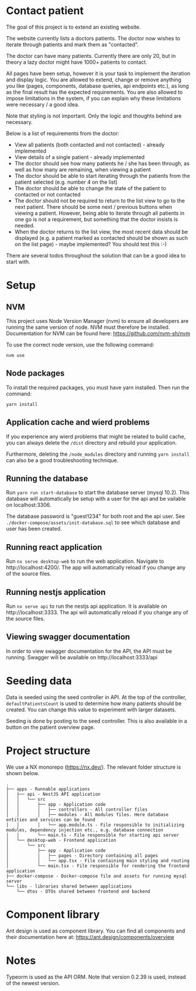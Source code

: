 # Contact patient

The goal of this project is to extend an existing website.

The website currently lists a doctors patients. The doctor now wishes to iterate through patients and mark them as "contacted".

The doctor can have many patients. Currently there are only 20, but in theory a lazy doctor might have 1000+ patients to contact.

All pages have been setup, however it is your task to implement the iteration and display logic. You are allowed to extend, change or remove anything you like (pages, components, database queries, api endpoints etc.), as long as the final result has the expected requirements. You are also allowed to impose limitations in the system, if you can explain why these limitations were necessary / a good idea.

Note that styling is not important. Only the logic and thoughts behind are necessary.

Below is a list of requirements from the doctor:
- View all patients (both contacted and not contacted) - already implemented
- View details of a single patient - already implemented
- The doctor should see how many patients he / she has been through, as well as how many are remaining, when viewing a patient
- The doctor should be able to start iterating through the patients from the patient selected (e.g. number 4 on the list)
- The doctor should be able to change the state of the patient to contacted or not contacted
- The doctor should not be required to return to the list view to go to the next patient. There should be some next / previous buttons when viewing a patient. However, being able to iterate through all patients in one go is not a requirement, but something that the doctor insists is needed.
- When the doctor returns to the list view, the most recent data should be displayed (e.g. a patient marked as contacted should be shown as such on the list page) - maybe implemented? You should test this :-)

There are several todos throughout the solution that can be a good idea to start with.


# Setup

## NVM
This project uses Node Version Manager (nvm) to ensure all developers are running the same version of node. NVM must therefore be installed. Documentation for NVM can be found here:
https://github.com/nvm-sh/nvm

To use the correct node version, use the following command:

`nvm use`

## Node packages
To install the required packages, you must have yarn installed. Then run the command:

`yarn install`

## Application cache and wierd problems

If you experience any wierd problems that might be related to build cache, you can always delete the `/dist` directory and rebuild your application. 

Furthermore, deleting the `/node_modules` directory and running `yarn install` can also be a good troubleshooting technique.

## Running the database

Run `yarn run start-database` to start the database server (mysql 10.2). This database will automatically be setup with a user for the api and be vailable on localhost:3306.

The database password is "guest1234" for both root and the api user. See `./docker-compose/assets/init-database.sql` to see which database and user has been created.

## Running react application

Run `nx serve desktop-web` to run the web application. Navigate to http://localhost:4200/. The app will automatically reload if you change any of the source files.

## Running nestjs application

Run `nx serve api` to run the nestjs api application. It is available on http://localhost:3333. The api will automatically reload if you change any of the source files.

## Viewing swagger documentation

In order to view swagger documentation for the API, the API must be running. Swagger will be available on http://localhost:3333/api

# Seeding data

Data is seeded using the seed controller in API. At the top of the controller, `defaultPatientsCount` is used to determine how many patients should be created. You can change this value to experiment with larger datasets.

Seeding is done by posting to the seed controller. This is also available in a button on the patient overview page.

# Project structure

We use a NX monorepo (https://nx.dev/). The relevant folder structure is shown below.

    .
    ├── apps - Runnable applications
    │   ├── api - NestJS API application
    │   │   └── src
    │   │       ├── app - Application code
    │   │       │   ├── controllers - All controller files
    │   │       │   ├── modules - All modules files. Here database entities and services can be found
    │   │       │   └── app.module.ts - File responsible to initializing modules, dependency injection etc., e.g. database connection
    │   │       └── main.ts - File responsible for starting api server
    │   └── desktop-web - Frontend application
    │       └── src
    │           ├── app - Application code
    │           │   ├── pages - Directory containing all pages
    │           │   └── app.tsx - File containing main styling and routing
    │           └── main.tsx - File responsible for rendering the frontend application
    ├── docker-compose - Docker-compose file and assets for running mysql server
    └── libs - libraries shared between applications
        └── dtos - DTOs shared between frontend and backend

# Component library

Ant design is used as component library. You can find all components and their documentation here at: https://ant.design/components/overview 

# Notes

Typeorm is used as the API ORM. Note that version 0.2.39 is used, instead of the newest version.
